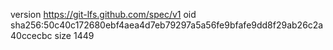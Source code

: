 version https://git-lfs.github.com/spec/v1
oid sha256:50c40c172680ebf4aea4d7eb79297a5a56fe9bfafe9dd8f29ab26c2a40ccecbc
size 1449
